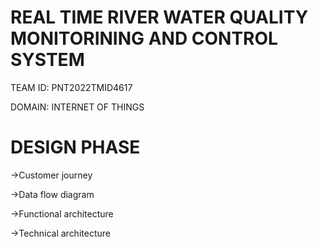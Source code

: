 # REAL TIME RIVER WATER QUALITY MONITORINING AND CONTROL SYSTEM
TEAM ID: PNT2022TMID4617

DOMAIN: INTERNET OF THINGS





# DESIGN PHASE
->Customer journey

->Data flow diagram

->Functional architecture

->Technical architecture


